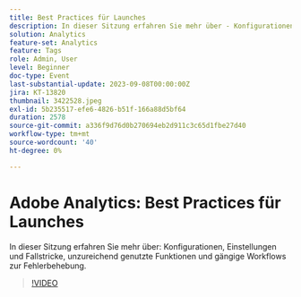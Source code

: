 ```yaml
---
title: Best Practices für Launches
description: In dieser Sitzung erfahren Sie mehr über - Konfigurationen, Einstellungen und Fallstricke, unzureichend genutzte Funktionen und gängige Workflows zur Fehlerbehebung.
solution: Analytics
feature-set: Analytics
feature: Tags
role: Admin, User
level: Beginner
doc-type: Event
last-substantial-update: 2023-09-08T00:00:00Z
jira: KT-13820
thumbnail: 3422528.jpeg
exl-id: 5b235517-efe6-4826-b51f-166a88d5bf64
duration: 2578
source-git-commit: a336f9d76d0b270694eb2d911c3c65d1fbe27d40
workflow-type: tm+mt
source-wordcount: '40'
ht-degree: 0%

---
```


# Adobe Analytics: Best Practices für Launches

In dieser Sitzung erfahren Sie mehr über: Konfigurationen, Einstellungen und Fallstricke, unzureichend genutzte Funktionen und gängige Workflows zur Fehlerbehebung.

>[!VIDEO](https://video.tv.adobe.com/v/3422528/?learn=on)
